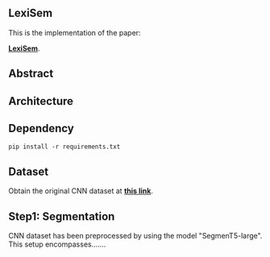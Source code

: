 ## LexiSem
 
This is the implementation of the paper:


[**LexiSem**](https://).


## Abstract


## Architecture


## Dependency
```console
pip install -r requirements.txt
```



## Dataset
Obtain the original CNN dataset at [**this link**](https://github.com/abisee/cnn-dailymail).

## Step1: Segmentation 

CNN dataset has been preprocessed by using the model "SegmenT5-large". This setup encompasses.......

